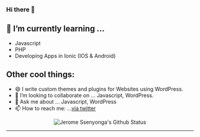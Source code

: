 ### Hi there 👋

## 🌱 I’m currently learning ...
- Javascript
- PHP
- Developing Apps in Ionic (IOS & Android)

## Other cool things:
- 😄 I write custom themes and plugins for Websites using WordPress. 
- 👯 I’m looking to collaborate on ... Javascript, WordPress.
- 💬 Ask me about ... Javascript, WordPress
- 📫 How to reach me: ...[via twitter](https://twitter.com/jeromesenyonga)

<div align = "center">

![Jerome Ssenyonga's Github Status](https://github-readme-stats.vercel.app/api?username=jeromesenyonga&show_icons=true&title_color=3793c4&icon_color=ffbb00&text_color=ffffff&bg_color=000000)

<hr>

</div>


<!-- /wp:paragraph -->
